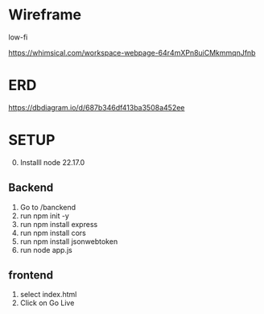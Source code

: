 # Wireframe

low-fi

https://whimsical.com/workspace-webpage-64r4mXPn8uiCMkmmqnJfnb

# ERD

https://dbdiagram.io/d/687b346df413ba3508a452ee

# SETUP

0. Installl node 22.17.0

## Backend
1. Go to /banckend 
2. run npm init -y 
3. run npm install express
4. run npm install cors
5. run npm install jsonwebtoken
6. run node app.js

## frontend
1. select index.html
2. Click on Go Live



